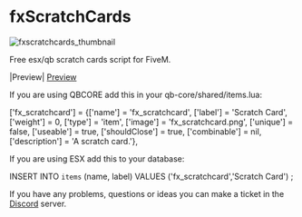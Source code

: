 # fxScratchCards

![fxscratchcards_thumbnail](https://github.com/Fifly1/fxScratchCards/assets/107129715/752b000f-f16d-4c9e-974d-cc2f6e41a9f7)

Free esx/qb scratch cards script for FiveM.

|Preview| [Preview]()

If you are using QBCORE add this in your qb-core/shared/items.lua:

['fx_scratchcard']                     = {['name'] = 'fx_scratchcard',                       ['label'] = 'Scratch Card',              ['weight'] = 0,            ['type'] = 'item',         ['image'] = 'fx_scratchcard.png',             ['unique'] = false,         ['useable'] = true,     ['shouldClose'] = true,     ['combinable'] = nil,   ['description'] = 'A scratch card.'},

If you are using ESX add this to your database:

INSERT INTO `items` (name, label) VALUES
  ('fx_scratchcard','Scratch Card')
;

If you have any problems, questions or ideas you can make a ticket in the [Discord](https://discord.com/invite/5UZfvsbHHK) server.
